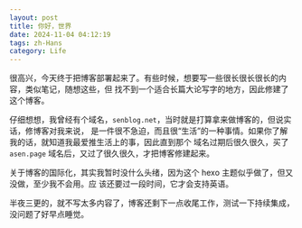 ```yaml
---
layout: post
title: 你好，世界
date: 2024-11-04 04:12:19
tags: zh-Hans
category: Life
---
```


很高兴，今天终于把博客部署起来了。有些时候，想要写一些很长很长很长的内容，类似笔记，随想这些，但
找不到一个适合长篇大论写字的地方，因此修建了这个博客。

仔细想想，我曾经有个域名，`senblog.net`，当时就是打算拿来做博客的，但说实话，修博客对我来说，
是一件很不急迫，而且很“生活”的一种事情。如果你了解我的话，就知道我最爱推生活上的事，因此直到那个
域名过期后很久很久，买了 `asen.page` 域名后，又过了很久很久，才把博客修建起来。

关于博客的国际化，其实我暂时没什么头绪，因为这个 hexo 主题似乎做了，但又没做，至少我不会用。应
该还要过一段时间，它才会支持英语。

半夜三更的，就不写太多内容了，博客还剩下一点收尾工作，测试一下持续集成，没问题了好早点睡觉。
